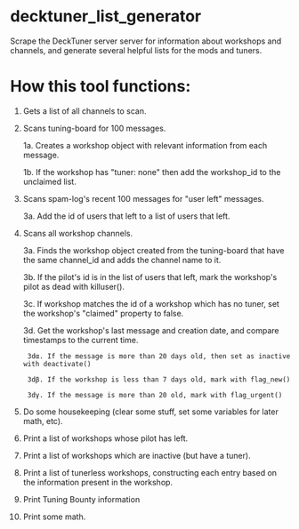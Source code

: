 # decktuner_list_generator
Scrape the DeckTuner server server for information about workshops and channels, and generate several helpful lists for the mods and tuners. 

# How this tool functions:

1. Gets a list of all channels to scan.
2. Scans tuning-board for 100 messages.

	1a. Creates a workshop object with relevant information from each message.
	
	1b. If the workshop has "tuner: none" then add the workshop_id to the unclaimed list.
	
3. Scans spam-log's recent 100 messages for "user left" messages.

	3a. Add the id of users that left to a list of users that left.
	
4. Scans all workshop channels.

	3a. Finds the workshop object created from the tuning-board that have the same channel_id and adds the channel name to it.
	
	3b. If the pilot's id is in the list of users that left, mark the workshop's pilot as dead with killuser().
	
	3c. If workshop matches the id of a workshop which has no tuner, set the workshop's "claimed" property to false.
	
	3d. Get the workshop's last message and creation date, and compare timestamps to the current time. 
		
		3dα. If the message is more than 20 days old, then set as inactive with deactivate()
		
		3dβ. If the workshop is less than 7 days old, mark with flag_new()
		
		3dγ. If the message is more than 20 old, mark with flag_urgent()
	
5. Do some housekeeping (clear some stuff, set some variables for later math, etc).
6. Print a list of workshops whose pilot has left.
7. Print a list of workshops which are inactive (but have a tuner).
8. Print a list of tunerless workshops, constructing each entry based on the information present in the workshop.
9. Print Tuning Bounty information
10. Print some math.
 
